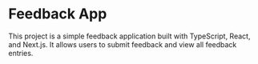 # Feedback App

This project is a simple feedback application built with TypeScript, React, and Next.js. It allows users to submit feedback and view all feedback entries.
